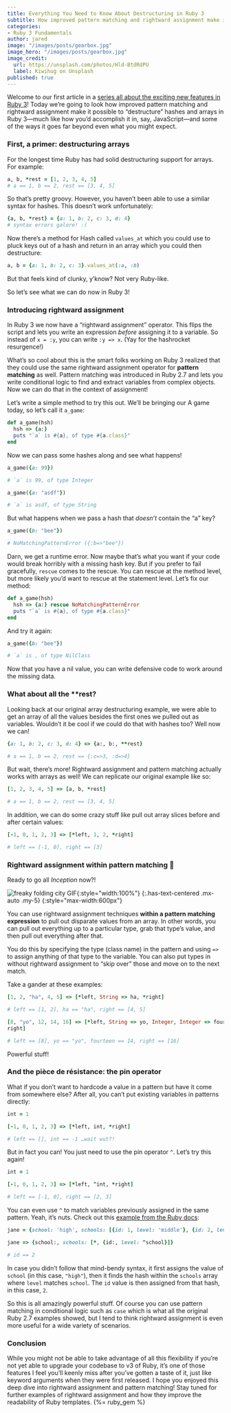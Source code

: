 ```yaml
---
title: Everything You Need to Know About Destructuring in Ruby 3
subtitle: How improved pattern matching and rightward assignment make it possible to “destructure” hashes and arrays in Ruby 3.
categories:
- Ruby 3 Fundamentals
author: jared
image: "/images/posts/gearbox.jpg"
image_hero: "/images/posts/gearbox.jpg"
image_credit:
  url: https://unsplash.com/photos/Hld-BtdRdPU
  label: Kiwihug on Unsplash
published: true
---
```


Welcome to our first article in a [series all about the exciting new features in Ruby 3](/topics/ruby-3-fundamentals)! Today we’re going to look how improved pattern matching and rightward assignment make it possible to “destructure” hashes and arrays in Ruby 3—much like how you’d accomplish it in, say, JavaScript—and some of the ways it goes far beyond even what you might expect.

### First, a primer: destructuring arrays

For the longest time Ruby has had solid destructuring support for arrays. For example:

```ruby
a, b, *rest = [1, 2, 3, 4, 5]
# a == 1, b == 2, rest == [3, 4, 5]
```

So that’s pretty groovy. However, you haven’t been able to use a similar syntax for hashes. This doesn’t work unfortunately:

```ruby
{a, b, *rest} = {a: 1, b: 2, c: 3, d: 4}
# syntax errors galore! :(
```

Now there’s a method for Hash called `values_at` which you could use to pluck keys out of a hash and return in an array which you could then destructure:

```ruby
a, b = {a: 1, b: 2, c: 3}.values_at(:a, :b)
```

But that feels kind of clunky, y’know? Not very Ruby-like.

So let’s see what we can do now in Ruby 3!

### Introducing rightward assignment

In Ruby 3 we now have a “rightward assignment” operator. This flips the script and lets you write an expression _before_ assigning it to a variable. So instead of `x = :y`, you can write `:y => x`. (Yay for the hashrocket resurgence!)

What’s so cool about this is the smart folks working on Ruby 3 realized that they could use the same rightward assignment operator for **pattern matching** as well. Pattern matching was introduced in Ruby 2.7 and lets you write conditional logic to find and extract variables from complex objects. Now we can do that in the context of assignment!

Let’s write a simple method to try this out. We’ll be bringing our A game today, so let’s call it `a_game`:

```ruby
def a_game(hsh)
  hsh => {a:}
  puts "`a` is #{a}, of type #{a.class}"
end
```

Now we can pass some hashes along and see what happens!

```ruby
a_game({a: 99})

# `a` is 99, of type Integer

a_game({a: "asdf"})

# `a` is asdf, of type String
```

But what happens when we pass a hash that _doesn’t_ contain the “a” key?

```ruby
a_game({b: "bee"})

# NoMatchingPatternError ({:b=>"bee"})
```

Darn, we get a runtime error. Now maybe that’s what you want if your code would break horribly with a missing hash key. But if you prefer to fail gracefully, `rescue` comes to the rescue. You can rescue at the method level, but more likely you’d want to rescue at the statement level. Let’s fix our method:

```ruby
def a_game(hsh)
  hsh => {a:} rescue NoMatchingPatternError
  puts "`a` is #{a}, of type #{a.class}"
end
```

And try it again:

```ruby
a_game({b: "bee"})

# `a` is , of type NilClass
```

Now that you have a nil value, you can write defensive code to work around the missing data.

### What about all the \*\*rest?

Looking back at our original array destructuring example, we were able to get an array of all the values besides the first ones we pulled out as variables. Wouldn’t it be cool if we could do that with hashes too? Well now we can!

```ruby
{a: 1, b: 2, c: 3, d: 4} => {a:, b:, **rest}

# a == 1, b == 2, rest == {:c=>3, :d=>4}
```

But wait, there’s more! Rightward assignment and pattern matching actually works with arrays as well! We can replicate our original example like so:

```ruby
[1, 2, 3, 4, 5] => [a, b, *rest]

# a == 1, b == 2, rest == [3, 4, 5]
```

In addition, we can do some crazy stuff like pull out array slices before and after certain values:

```ruby
[-1, 0, 1, 2, 3] => [*left, 1, 2, *right]

# left == [-1, 0], right == [3]
```

### Rightward assignment within pattern matching 🤯

Ready to go all _Inception_ now?!

![freaky folding city GIF](/images/posts/inception.gif){:style="width:100%"}
{:.has-text-centered .mx-auto .my-5}
{:style="max-width:600px"}

You can use rightward assignment techniques **within a pattern matching expression** to pull out disparate values from an array. In other words, you can pull out everything up to a particular type, grab that type’s value, and then pull out everything after that.

You do this by specifying the type (class name) in the pattern and using `=>` to assign anything of that type to the variable. You can also put types in without rightward assignment to “skip over” those and move on to the next match.

Take a gander at these examples:

```ruby
[1, 2, "ha", 4, 5] => [*left, String => ha, *right]

# left == [1, 2], ha == "ha", right == [4, 5]

[8, "yo", 12, 14, 16] => [*left, String => yo, Integer, Integer => fourteen, *
right]

# left == [8], yo == "yo", fourteen == 14, right == [16]
```

Powerful stuff!

### And the pièce de résistance: the pin operator

What if you don’t want to hardcode a value in a pattern but have it come from somewhere else? After all, you can’t put existing variables in patterns directly:

```ruby
int = 1

[-1, 0, 1, 2, 3] => [*left, int, *right]

# left == [], int == -1 …wait wut?!
```

But in fact you can! You just need to use the pin operator `^`. Let’s try this again!

```ruby
int = 1

[-1, 0, 1, 2, 3] => [*left, ^int, *right]

# left == [-1, 0], right == [2, 3]
```

You can even use `^` to match variables previously assigned in the same pattern. Yeah, it’s nuts. Check out this [example from the Ruby docs](https://ruby-doc.org/core-3.0.0/doc/syntax/pattern_matching_rdoc.html):

```ruby
jane = {school: 'high', schools: [{id: 1, level: 'middle'}, {id: 2, level: 'high'}]}

jane => {school:, schools: [*, {id:, level: ^school}]}

# id == 2
```

In case you didn’t follow that mind-bendy syntax, it first assigns the value of `school` (in this case, `"high"`), then it finds the hash within the `schools` array where `level` matches `school`. The `id` value is then assigned from that hash, in this case, `2`.

So this is all amazingly powerful stuff. Of course you can use pattern matching in conditional logic such as `case` which is what all the original Ruby 2.7 examples showed, but I tend to think rightward assignment is even more useful for a wide variety of scenarios.

### Conclusion

While you might not be able to take advantage of all this flexibility if you’re not yet able to upgrade your codebase to v3 of Ruby, it’s one of those features I feel you’ll keenly miss after you’ve gotten a taste of it, just like keyword arguments when they were first released. I hope you enjoyed this deep dive into rightward assignment and pattern matching! Stay tuned for further examples of rightward assignment and how they improve the readability of Ruby templates. {%= ruby_gem %}